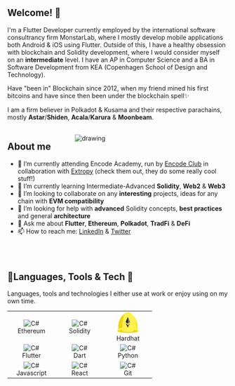 ## Welcome! 🚀

I'm a Flutter Developer currently employed by the international software consultrancy firm MonstarLab, where I mostly develop mobile applications both Android & iOS using Flutter.
Outside of this, I have a healthy obsession with blockchain and Solidity development, where I would consider myself on an **intermediate** level.
I have an AP in Computer Science and a BA in Software Development from KEA (Copenhagen School of Design and Technology).

Have "been in" Blockchain since 2012, when my friend mined his first bitcoins and have since then been under the blockchain spell✨

I am a firm believer in Polkadot & Kusama and their respective parachains, mostly **Astar**/**Shiden**, **Acala**/**Karura** & **Moonbeam**.
</br>
</br>

<img align="right" src="https://thumbs.gfycat.com/EqualPowerfulKoodoo-size_restricted.gif" alt="drawing" width="350"/>

## About me
- 🔭 I’m currently attending Encode Academy, run by [Encode Club](https://www.encode.club/) in collaboration with [Extropy](https://extropy.io/) (check them out, they do some really cool stuff!)
- 🌱 I’m currently learning Intermediate-Advanced **Solidity**, **Web2** & **Web3**
- 👯 I’m looking to collaborate on any **interesting** projects, ideas for any chain with **EVM compatibility**
- 🤔 I’m looking for help with **advanced** Solidity concepts, **best practices** and general **architecture**
- 💬 Ask me about **Flutter**, **Ethereum**, **Polkadot**, **TradFi** & **DeFi**
- 📫 How to reach me: [LinkedIn](https://www.linkedin.com/in/oliver-h-duedam/) & [Twitter](https://twitter.com/oliverhduedam)
</br>
</br>

## 🔨Languages, Tools & Tech 👷
Languages, tools and technologies I either use at work or enjoy using on my own time.
<table>
  <tbody>
    <tr>
      <td align="center" width="96">
        <img src="https://img.icons8.com/color/96/000000/ethereum.png" width="48" height="48" alt="C#" style="max-width: 100%;">
      <br>Ethereum
      </td>
      <td align="center" width="96">
        <img src="https://docs.soliditylang.org/en/v0.8.7/_images/logo.svg" width="48" height="48" alt="C#" style="max-width: 100%;">
      <br>Solidity
      </td>
      <td align="center" width="96">
        <img src="./hardhat_logo.svg" width="48" height="48" alt="C#" style="max-width: 100%;">
      <br>Hardhat
      </td>
    </tr>
    <tr>
      <td align="center" width="96">
        <img src="https://img.icons8.com/color/96/000000/flutter.png" width="48" height="48" alt="C#" style="max-width: 100%;">
      <br>Flutter
      </td>
      </td>
      <td align="center" width="96">
        <img src="https://img.icons8.com/color/96/000000/dart.png" width="48" height="48" alt="C#" style="max-width: 100%;">
      <br>Dart
      </td>
      <td align="center" width="96">
        <img src="https://img.icons8.com/fluency/96/000000/python.png" width="48" height="48" alt="C#" style="max-width: 100%;">
      <br>Python
      </td>
    </tr>
    <tr>
      <td align="center" width="96">
        <img src="https://img.icons8.com/color/96/000000/javascript--v1.png" width="48" height="48" alt="C#" style="max-width: 100%;">
      <br>Javascript
      </td>
      </td>
      <td align="center" width="96">
        <img src="https://img.icons8.com/color/96/000000/react-native.png" width="48" height="48" alt="C#" style="max-width: 100%;">
      <br>React
      </td>
      <td align="center" width="96">
        <img src="https://img.icons8.com/color/96/000000/git.png" width="48" height="48" alt="C#" style="max-width: 100%;">
      <br>Git
      </td>
    </tr>
  </tbody>
</table>

<!-- [![Oliver's Github Stats](https://github-readme-stats.vercel.app/api?username=redrocket94)](https://github.com/anuraghazra/github-readme-stats) -->
